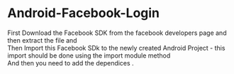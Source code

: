 # Android-Facebook-Login

First Download the Facebook SDK from the facebook developers page and then extract the file and <br>
Then Import this Facebook SDk to the newly created Android Project -  this import should be done using the import module method <br>
And then you need to add the dependices . <br>
